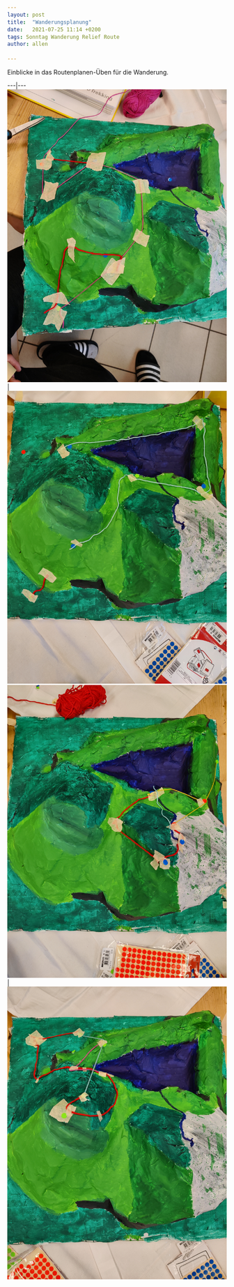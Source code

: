 ```yaml
---
layout: post
title:  "Wanderungsplanung"
date:   2021-07-25 11:14 +0200
tags: Sonntag Wanderung Relief Route
author: allen

---
```


Einblicke in das Routenplanen-Üben für die Wanderung.

---|---
![Relief 1](/assets/Relief1.jpg)|![Relief 2](/assets/Relief2.jpg)
![Relief 3](/assets/Relief3.jpg)|![Relief 4](/assets/Relief4.jpg)
